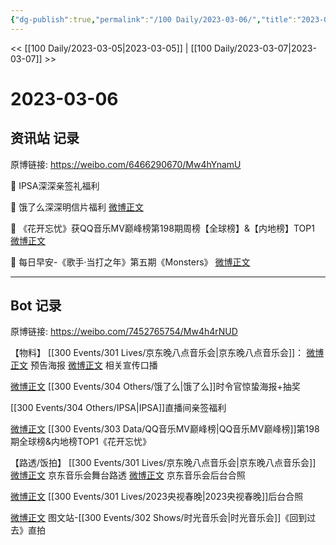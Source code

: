 ```yaml
---
{"dg-publish":true,"permalink":"/100 Daily/2023-03-06/","title":"2023-03-06","created":"2023-03-07T10:49:31.330+08:00","updated":"2023-03-07T19:43:33.685+08:00"}
---
```



<< [[100 Daily/2023-03-05\|2023-03-05]] | [[100 Daily/2023-03-07\|2023-03-07]] >>

# 2023-03-06

## 资讯站 记录

原博链接: https://weibo.com/6466290670/Mw4hYnamU

💫 IPSA深深亲签礼福利 [](https://weibo.com/6466290670/4876303331231823)

💫 饿了么深深明信片福利 [微博正文](https://weibo.com/6466290670/4876252652242450)

💫 《花开忘忧》获QQ音乐MV巅峰榜第198期周榜【全球榜】&【内地榜】TOP1 [微博正文](https://weibo.com/6466290670/4876350948640191)

💫 每日早安-《歌手·当打之年》第五期《Monsters》 [微博正文](https://weibo.com/6466290670/4876196006855097)

---
## Bot 记录

原博链接: https://weibo.com/7452765754/Mw4h4rNUD

【物料】
[[300 Events/301 Lives/京东晚八点音乐会\|京东晚八点音乐会]]：
[微博正文](https://weibo.com/1717871843/4876391697352651) 预告海报
[微博正文](https://weibo.com/3199780861/4876400881829639) 相关宣传口播

[微博正文](https://weibo.com/7756461320/4876249287100396) [[300 Events/304 Others/饿了么\|饿了么]]时令官惊蛰海报+抽奖

[](https://weibo.com/1851789841/4876297723975101) [[300 Events/304 Others/IPSA\|IPSA]]直播间亲签福利

[微博正文](https://weibo.com/2169129705/4876334901232328) [[300 Events/303 Data/QQ音乐MV巅峰榜\|QQ音乐MV巅峰榜]]第198期全球榜&内地榜TOP1《花开忘忧》

【路透/饭拍】
[[300 Events/301 Lives/京东晚八点音乐会\|京东晚八点音乐会]]
[微博正文](https://weibo.com/6343537114/4876223966087911) 京东音乐会舞台路透
[微博正文](https://weibo.com/3199780861/4876388890319652) 京东音乐会后台合照

[微博正文](https://weibo.com/2896317997/4876408121196681) [[300 Events/301 Lives/2023央视春晚\|2023央视春晚]]后台合照

[微博正文](https://weibo.com/6987697229/4876409569549225) 图文站-[[300 Events/302 Shows/时光音乐会\|时光音乐会]]《回到过去》直拍

